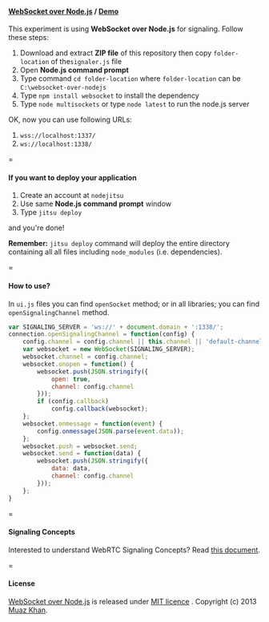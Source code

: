 #### [WebSocket over Node.js](https://github.com/muaz-khan/WebRTC-Experiment/blob/master/websocket-over-nodejs) / [Demo](https://www.webrtc-experiment.com/websocket/)

This experiment is using **WebSocket over Node.js** for signaling. Follow these steps:

1. Download and extract **ZIP file** of this repository then copy `folder-location` of the`signaler.js` file
2. Open **Node.js command prompt**
3. Type command `cd folder-location` where `folder-location` can be `C:\websocket-over-nodejs`
4. Type `npm install websocket` to install the dependency
5. Type `node multisockets` or type `node latest` to run the node.js server

OK, now you can use following URLs: 

1. `wss://localhost:1337/`
2. `ws://localhost:1338/`

=

#### If you want to deploy your application

1. Create an account at `nodejitsu`
2. Use same **Node.js command prompt** window
3. Type `jitsu deploy` 

and you're done!

**Remember:** `jitsu deploy` command will deploy the entire directory containing all all files including `node_modules` (i.e. dependencies).

=

#### How to use?

In `ui.js` files you can find `openSocket` method; or in all libraries; you can find `openSignalingChannel` method.

```javascript
var SIGNALING_SERVER = 'ws://' + document.domain + ':1338/';
connection.openSignalingChannel = function(config) {
    config.channel = config.channel || this.channel || 'default-channel';
    var websocket = new WebSocket(SIGNALING_SERVER);
    websocket.channel = config.channel;
    websocket.onopen = function() {
        websocket.push(JSON.stringify({
            open: true,
            channel: config.channel
        }));
        if (config.callback)
            config.callback(websocket);
    };
    websocket.onmessage = function(event) {
        config.onmessage(JSON.parse(event.data));
    };
    websocket.push = websocket.send;
    websocket.send = function(data) {
        websocket.push(JSON.stringify({
            data: data,
            channel: config.channel
        }));
    };
}
```

=

#### Signaling Concepts

Interested to understand WebRTC Signaling Concepts? Read [this document](https://github.com/muaz-khan/WebRTC-Experiment/blob/master/socketio-over-nodejs/Signaling-Concepts.md).

=

#### License

[WebSocket over Node.js](https://github.com/muaz-khan/WebRTC-Experiment/blob/master/websocket-over-nodejs) is released under [MIT licence](https://webrtc-experiment.appspot.com/licence/) . Copyright (c) 2013 [Muaz Khan](https://plus.google.com/100325991024054712503).
